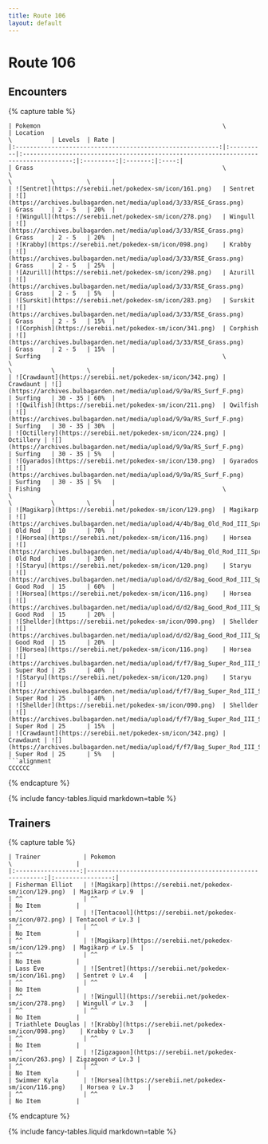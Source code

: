 ```yaml
---
title: Route 106
layout: default
---
```


# Route 106

## Encounters

{% capture table %}
```table
| Pokemon                                                   \           | Location                                                                             \           | Levels  | Rate |
|:---------------------------------------------------------:|:----------|:------------------------------------------------------------------------------------:|:---------:|:-------:|:----:|
| Grass                                                     \           \                                                                                      \           \         \      |
| ![Sentret](https://serebii.net/pokedex-sm/icon/161.png)   | Sentret   | ![](https://archives.bulbagarden.net/media/upload/3/33/RSE_Grass.png)                | Grass     | 2 - 5   | 20%  |
| ![Wingull](https://serebii.net/pokedex-sm/icon/278.png)   | Wingull   | ![](https://archives.bulbagarden.net/media/upload/3/33/RSE_Grass.png)                | Grass     | 2 - 5   | 20%  |
| ![Krabby](https://serebii.net/pokedex-sm/icon/098.png)    | Krabby    | ![](https://archives.bulbagarden.net/media/upload/3/33/RSE_Grass.png)                | Grass     | 2 - 5   | 25%  |
| ![Azurill](https://serebii.net/pokedex-sm/icon/298.png)   | Azurill   | ![](https://archives.bulbagarden.net/media/upload/3/33/RSE_Grass.png)                | Grass     | 2 - 5   | 5%   |
| ![Surskit](https://serebii.net/pokedex-sm/icon/283.png)   | Surskit   | ![](https://archives.bulbagarden.net/media/upload/3/33/RSE_Grass.png)                | Grass     | 2 - 5   | 15%  |
| ![Corphish](https://serebii.net/pokedex-sm/icon/341.png)  | Corphish  | ![](https://archives.bulbagarden.net/media/upload/3/33/RSE_Grass.png)                | Grass     | 2 - 5   | 15%  |
| Surfing                                                   \           \                                                                                      \           \         \      |
| ![Crawdaunt](https://serebii.net/pokedex-sm/icon/342.png) | Crawdaunt | ![](https://archives.bulbagarden.net/media/upload/9/9a/RS_Surf_F.png)                | Surfing   | 30 - 35 | 60%  |
| ![Qwilfish](https://serebii.net/pokedex-sm/icon/211.png)  | Qwilfish  | ![](https://archives.bulbagarden.net/media/upload/9/9a/RS_Surf_F.png)                | Surfing   | 30 - 35 | 30%  |
| ![Octillery](https://serebii.net/pokedex-sm/icon/224.png) | Octillery | ![](https://archives.bulbagarden.net/media/upload/9/9a/RS_Surf_F.png)                | Surfing   | 30 - 35 | 5%   |
| ![Gyarados](https://serebii.net/pokedex-sm/icon/130.png)  | Gyarados  | ![](https://archives.bulbagarden.net/media/upload/9/9a/RS_Surf_F.png)                | Surfing   | 30 - 35 | 5%   |
| Fishing                                                   \           \                                                                                      \           \         \      |
| ![Magikarp](https://serebii.net/pokedex-sm/icon/129.png)  | Magikarp  | ![](https://archives.bulbagarden.net/media/upload/4/4b/Bag_Old_Rod_III_Sprite.png)   | Old Rod   | 10      | 70%  |
| ![Horsea](https://serebii.net/pokedex-sm/icon/116.png)    | Horsea    | ![](https://archives.bulbagarden.net/media/upload/4/4b/Bag_Old_Rod_III_Sprite.png)   | Old Rod   | 10      | 30%  |
| ![Staryu](https://serebii.net/pokedex-sm/icon/120.png)    | Staryu    | ![](https://archives.bulbagarden.net/media/upload/d/d2/Bag_Good_Rod_III_Sprite.png)  | Good Rod  | 15      | 60%  |
| ![Horsea](https://serebii.net/pokedex-sm/icon/116.png)    | Horsea    | ![](https://archives.bulbagarden.net/media/upload/d/d2/Bag_Good_Rod_III_Sprite.png)  | Good Rod  | 15      | 20%  |
| ![Shellder](https://serebii.net/pokedex-sm/icon/090.png)  | Shellder  | ![](https://archives.bulbagarden.net/media/upload/d/d2/Bag_Good_Rod_III_Sprite.png)  | Good Rod  | 15      | 20%  |
| ![Horsea](https://serebii.net/pokedex-sm/icon/116.png)    | Horsea    | ![](https://archives.bulbagarden.net/media/upload/f/f7/Bag_Super_Rod_III_Sprite.png) | Super Rod | 25      | 40%  |
| ![Staryu](https://serebii.net/pokedex-sm/icon/120.png)    | Staryu    | ![](https://archives.bulbagarden.net/media/upload/f/f7/Bag_Super_Rod_III_Sprite.png) | Super Rod | 25      | 40%  |
| ![Shellder](https://serebii.net/pokedex-sm/icon/090.png)  | Shellder  | ![](https://archives.bulbagarden.net/media/upload/f/f7/Bag_Super_Rod_III_Sprite.png) | Super Rod | 25      | 15%  |
| ![Crawdaunt](https://serebii.net/pokedex-sm/icon/342.png) | Crawdaunt | ![](https://archives.bulbagarden.net/media/upload/f/f7/Bag_Super_Rod_III_Sprite.png) | Super Rod | 25      | 5%   |
```alignment
CCCCCC
```
{% endcapture %}

<div markdown="0">{% include fancy-tables.liquid markdown=table %}</div>

## Trainers

{% capture table %}
```table
| Trainer            | Pokemon                                                   \                  |
|:------------------:|----------------------------------------------------------:|:----------------:|
| Fisherman Elliot   | ![Magikarp](https://serebii.net/pokedex-sm/icon/129.png)  | Magikarp ♂ Lv.9  |
| ^^                 | ^^                                                        | No Item          |
| ^^                 | ![Tentacool](https://serebii.net/pokedex-sm/icon/072.png) | Tentacool ♂ Lv.3 |
| ^^                 | ^^                                                        | No Item          |
| ^^                 | ![Magikarp](https://serebii.net/pokedex-sm/icon/129.png)  | Magikarp ♂ Lv.5  |
| ^^                 | ^^                                                        | No Item          |
| Lass Eve           | ![Sentret](https://serebii.net/pokedex-sm/icon/161.png)   | Sentret ♀ Lv.4   |
| ^^                 | ^^                                                        | No Item          |
| ^^                 | ![Wingull](https://serebii.net/pokedex-sm/icon/278.png)   | Wingull ♂ Lv.3   |
| ^^                 | ^^                                                        | No Item          |
| Triathlete Douglas | ![Krabby](https://serebii.net/pokedex-sm/icon/098.png)    | Krabby ♀ Lv.3    |
| ^^                 | ^^                                                        | No Item          |
| ^^                 | ![Zigzagoon](https://serebii.net/pokedex-sm/icon/263.png) | Zigzagoon ♂ Lv.3 |
| ^^                 | ^^                                                        | No Item          |
| Swimmer Kyla       | ![Horsea](https://serebii.net/pokedex-sm/icon/116.png)    | Horsea ♀ Lv.3    |
| ^^                 | ^^                                                        | No Item          |
```
{% endcapture %}

<div markdown="0">{% include fancy-tables.liquid markdown=table %}</div>